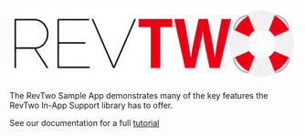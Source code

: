 ![RevTwo Logo](logo.png)

The RevTwo Sample App demonstrates many of the key features the RevTwo In-App Support library has to offer.

See our documentation for a full [tutorial](http://revtwo.com/docs/index.php/tutorials/)

